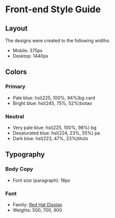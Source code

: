 # Front-end Style Guide

## Layout

The designs were created to the following widths:

- Mobile: 375px
- Desktop: 1440px

## Colors

### Primary

- Pale blue: hsl(225, 100%, 94%)bg card
- Bright blue: hsl(245, 75%, 52%)botao

### Neutral

- Very pale blue: hsl(225, 100%, 98%) bg
- Desaturated blue: hsl(224, 23%, 55%) pa
- Dark blue: hsl(223, 47%, 23%)titulo

## Typography

### Body Copy

- Font size (paragraph): 16px

### Font

- Family: [Red Hat Display](https://fonts.google.com/specimen/Red+Hat+Display)
- Weights: 500, 700, 900
